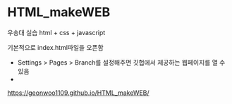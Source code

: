 # HTML_makeWEB
우송대 실습
html + css + javascript


기본적으로 index.html파일을 오픈함
+ Settings > Pages > Branch를 설정해주면 깃헙에서 제공하는 웹페이지를 열 수 있음
+ 
https://geonwoo1109.github.io/HTML_makeWEB/

